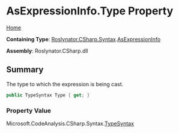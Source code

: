 <a name="_Top"></a>

# AsExpressionInfo\.Type Property

[Home](../../../../../README.md#_Top)

**Containing Type**: [Roslynator.CSharp.Syntax](../../README.md#_Top)\.[AsExpressionInfo](../README.md#_Top)

**Assembly**: Roslynator\.CSharp\.dll

## Summary

The type to which the expression is being cast\.

```csharp
public TypeSyntax Type { get; }
```

### Property Value

Microsoft\.CodeAnalysis\.CSharp\.Syntax\.[TypeSyntax](https://docs.microsoft.com/en-us/dotnet/api/microsoft.codeanalysis.csharp.syntax.typesyntax)

